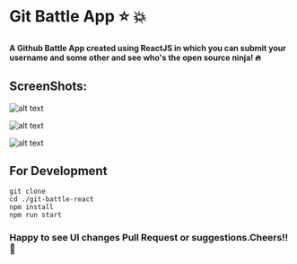 # Git Battle App :star: :boom:

#### A Github Battle App created using ReactJS in which you can submit your username and some other and see who's the open source ninja! :fire:

## ScreenShots: 

![alt text](https://github.com/Dhroov7/git-battle-react/blob/master/src/scrrenshots/Screenshot%202019-01-18%20at%2011.25.09%20PM.png "ScreenShot 1")

![alt text](https://github.com/Dhroov7/git-battle-react/blob/master/src/scrrenshots/Screenshot%202019-01-18%20at%2011.26.20%20PM.png "ScreenShot 1")

![alt text](https://github.com/Dhroov7/git-battle-react/blob/master/src/scrrenshots/Screenshot%202019-01-18%20at%2011.27.27%20PM.png "ScreenShot 1")


## For Development

```
git clone
cd ./git-battle-react
npm install
npm run start
```

### Happy to see UI changes Pull Request or suggestions.Cheers!! :beers:


